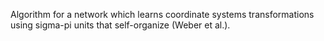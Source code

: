 Algorithm for a network which learns coordinate systems transformations using sigma-pi units that self-organize (Weber et al.).